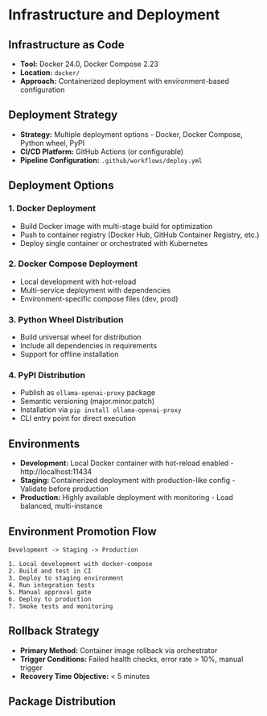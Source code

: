 # Infrastructure and Deployment

## Infrastructure as Code

- **Tool:** Docker 24.0, Docker Compose 2.23
- **Location:** `docker/`
- **Approach:** Containerized deployment with environment-based configuration

## Deployment Strategy

- **Strategy:** Multiple deployment options - Docker, Docker Compose, Python wheel, PyPI
- **CI/CD Platform:** GitHub Actions (or configurable)
- **Pipeline Configuration:** `.github/workflows/deploy.yml`

## Deployment Options

### 1. Docker Deployment
- Build Docker image with multi-stage build for optimization
- Push to container registry (Docker Hub, GitHub Container Registry, etc.)
- Deploy single container or orchestrated with Kubernetes

### 2. Docker Compose Deployment
- Local development with hot-reload
- Multi-service deployment with dependencies
- Environment-specific compose files (dev, prod)

### 3. Python Wheel Distribution
- Build universal wheel for distribution
- Include all dependencies in requirements
- Support for offline installation

### 4. PyPI Distribution
- Publish as `ollama-openai-proxy` package
- Semantic versioning (major.minor.patch)
- Installation via `pip install ollama-openai-proxy`
- CLI entry point for direct execution

## Environments

- **Development:** Local Docker container with hot-reload enabled - http://localhost:11434
- **Staging:** Containerized deployment with production-like config - Validate before production
- **Production:** Highly available deployment with monitoring - Load balanced, multi-instance

## Environment Promotion Flow

```text
Development -> Staging -> Production

1. Local development with docker-compose
2. Build and test in CI
3. Deploy to staging environment
4. Run integration tests
5. Manual approval gate
6. Deploy to production
7. Smoke tests and monitoring
```

## Rollback Strategy

- **Primary Method:** Container image rollback via orchestrator
- **Trigger Conditions:** Failed health checks, error rate > 10%, manual trigger
- **Recovery Time Objective:** < 5 minutes

## Package Distribution

```toml
